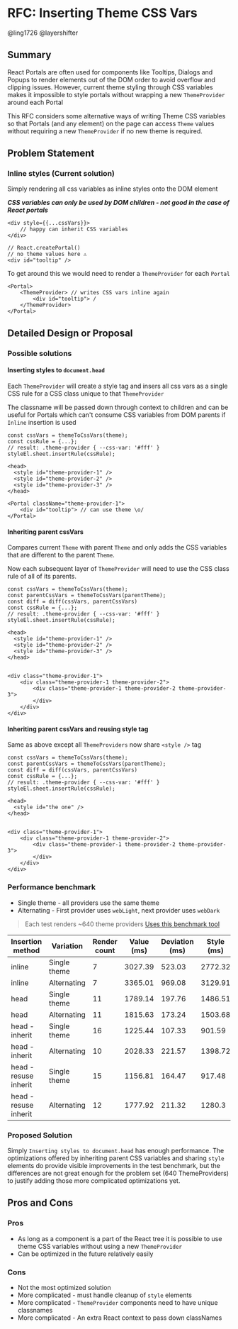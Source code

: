 # RFC: Inserting Theme CSS Vars

@ling1726 @layershifter

## Summary

React Portals are often used for components like Tooltips, Dialogs and Popups to render elements out of the DOM order to avoid overflow and clipping issues. However, current theme styling through CSS variables makes it impossible to style portals without wrapping a new `ThemeProvider` around each Portal

This RFC considers some alternative ways of writing Theme CSS variables so that Portals (and any element) on the page can access `Theme` values without requiring a new `ThemeProvider` if no new theme is required.

## Problem Statement

### Inline styles (Current solution)

Simply rendering all css variables as inline styles onto the DOM element

**_CSS variables can only be used by DOM children - not good in the case of React portals_**

```tsx
<div style={{...cssVars}}>
    // happy can inherit CSS variables
</div>

// React.createPortal()
// no theme values here ⚠
<div id="tooltip" />
```

To get around this we would need to render a `ThemeProvider` for each `Portal`

```tsx
<Portal>
    <ThemeProvider> // writes CSS vars inline again
        <div id="tooltip"> /
    </ThemeProvider>
</Portal>
```

## Detailed Design or Proposal

### Possible solutions

#### Inserting styles to `document.head`

Each `ThemeProvider` will create a style tag and insers all css vars as a single CSS rule for a CSS class unique to that `ThemeProvider`

The classname will be passed down through context to children and can be useful for Portals which can't consume CSS variables from DOM parents if `Inline` insertion is used

```tsx
const cssVars = themeToCssVars(theme);
const cssRule = {...};
// result: .theme-provider { --css-var: '#fff' }
styleEl.sheet.insertRule(cssRule);

<head>
  <style id="theme-provider-1" />
  <style id="theme-provider-2" />
  <style id="theme-provider-3" />
</head>
```

```tsx
<Portal className="theme-provider-1">
    <div id="tooltip"> // can use theme \o/
</Portal>
```

#### Inheriting parent cssVars

Compares current `Theme` with parent `Theme` and only adds the CSS variables that are different to the parent `Theme`.

Now each subsequent layer of `ThemeProvider` will need to use the CSS class rule of all of its parents.

```tsx
const cssVars = themeToCssVars(theme);
const parentCssVars = themeToCssVars(parentTheme);
const diff = diff(cssVars, parentCssVars)
const cssRule = {...};
// result: .theme-provider { --css-var: '#fff' }
styleEl.sheet.insertRule(cssRule);

<head>
  <style id="theme-provider-1" />
  <style id="theme-provider-2" />
  <style id="theme-provider-3" />
</head>


<div class="theme-provider-1">
    <div class="theme-provider-1 theme-provider-2">
        <div class="theme-provider-1 theme-provider-2 theme-provider-3">
        </div>
    </div>
</div>
```

#### Inheriting parent cssVars and reusing style tag

Same as above except all `ThemeProviders` now share `<style />` tag

```tsx
const cssVars = themeToCssVars(theme);
const parentCssVars = themeToCssVars(parentTheme);
const diff = diff(cssVars, parentCssVars)
const cssRule = {...};
// result: .theme-provider { --css-var: '#fff' }
styleEl.sheet.insertRule(cssRule);

<head>
  <style id="the one" />
</head>


<div class="theme-provider-1">
    <div class="theme-provider-1 theme-provider-2">
        <div class="theme-provider-1 theme-provider-2 theme-provider-3">
        </div>
    </div>
</div>
```

### Performance benchmark

- Single theme - all providers use the same theme
- Alternating - First provider uses `webLight`, next provider uses `webDark`

> Each test renders ~640 theme providers
> [Uses this benchmark tool](https://github.com/necolas/react-native-web/tree/master/packages/benchmarks)

| Insertion method      | Variation    | Render count | Value (ms) | Deviation (ms) | Style (ms) | Layout (ms) |
| --------------------- | ------------ | ------------ | ---------- | -------------- | ---------- | ----------- |
| inline                | Single theme | 7            | 3027.39    | 523.03         | 2772.32    | 255.07      |
| inline                | Alternating  | 7            | 3365.01    | 969.08         | 3129.91    | 235.09      |
| head                  | Single theme | 11           | 1789.14    | 197.76         | 1486.51    | 302.63      |
| head                  | Alternating  | 11           | 1815.63    | 173.24         | 1503.68    | 311.95      |
| head - inherit        | Single theme | 16           | 1225.44    | 107.33         | 901.59     | 323.85      |
| head - inherit        | Alternating  | 10           | 2028.33    | 221.57         | 1398.72    | 629.61      |
| head - resuse inherit | Single theme | 15           | 1156.81    | 164.47         | 917.48     | 239.33      |
| head - resuse inherit | Alternating  | 12           | 1777.92    | 211.32         | 1280.3     | 497.19      |

### Proposed Solution

Simply `Inserting styles to document.head` has enough performance. The optimizations offered by inheriting parent CSS variables and sharing `style` elements do provide visible improvements in the test benchmark, but the differences are not great enough for the problem set (640 ThemeProviders) to justify adding those more complicated optimizations yet.

## Pros and Cons

### Pros

- As long as a component is a part of the React tree it is possible to use theme CSS variables without using a new `ThemeProvider`
- Can be optimized in the future relatively easily

### Cons

- Not the most optimized solution
- More complicated - must handle cleanup of `style` elements
- More complicated - `ThemeProvider` components need to have unique classnames
- More complicated - An extra React context to pass down classNames
